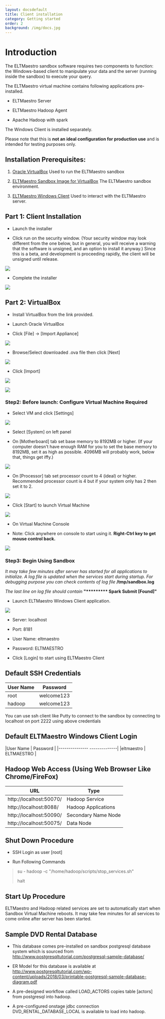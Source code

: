 ```yaml
---
layout: docsdefault
title: Client installation
category: Getting started
order: 2
background: /img/docs.jpg
---
```

# Introduction
The ELTMaestro sandbox software requires two components to function: the Windows-based client to manipulate your data and the server (running inside the sandbox) to execute your query.

The ELTMaestro virtual machine contains following applications
pre-installed.

-   ELTMaestro Server

-   ELTMaestro Hadoop Agent

-   Apache Hadoop with spark

The Windows Client is installed separately.

Please note that this is **not an ideal configuration for production
use** and is intended for testing purposes only.

## Installation Prerequisites:
1. [Oracle VirtualBox](https://www.virtualbox.org/) Used to run the ELTMaestro sandbox

2. [ELTMaestro Sandbox Image for VirtualBox](/try-a-sandbox/) The ELTMaestro sandbox environment.

3. [ELTMaestro Windows Client](/try-a-sandbox/) Used to interact with the ELTMaestro server.





## Part 1: Client Installation

- Launch the installer

- Click run on the security window. (Your security window may look different from the one below, but in general, you will receive a warning that the software is unsigned, and an option to install it anyway.)  Since this is a beta, and development is proceeding rapidly, the client will be unsigned until release.  

![](/docs/sparkinstall_media/imagea.png)


 - Complete the installer

![](/docs/sparkinstall_media/imageb.png)



## Part 2: VirtualBox

- Install VirtualBox from the link provided.


-   Launch Oracle VirtualBox

<!-- -->

-   Click \[File\] -\> \[Import Appliance\]

![](/docs/sparkinstall_media/image1.png)
-   Browse/Select downloaded .ova file then click \[Next\]

![](/docs/sparkinstall_media/image2.png)

-   Click \[Import\]

![](/docs/sparkinstall_media/image3.png)

![](/docs/sparkinstall_media/image4.png)

### Step2: Before launch: Configure Virtual Machine **Required**
-   Select VM and click \[Settings\]

![](/docs/sparkinstall_media/image5.png)

-   Select \[System\] on left panel

-   On \[Motherboard\] tab set base memory to 8192MB or higher.  (If your computer doesn't have enough RAM for you to set the base memory to 8192MB, set it as high as possible.  4096MB will probably work, below that, things get iffy.)

![](/docs/sparkinstall_media/image6.png)

-   On \[Processor\] tab set processor count to 4 (ideal) or higher.
    Recommended processor count is 4 but if your system only has 2 then
    set it to 2.

![](/docs/sparkinstall_media/image7.png)


-   Click \[Start\] to launch Virtual Machine

![](/docs/sparkinstall_media/image9.png)

-   On Virtual Machine Console

-   Note: Click anywhere on console to start using it. **Right-Ctrl key
    to get mouse control back.**

![](/docs/sparkinstall_media/virtual-machine-console.jpg)


### Step3: Begin Using Sandbox


*It may take few minutes after server has started for all applications
to initialize. A log file is updated when the services start during
startup. For debugging purpose you can check contents of log file*
**/tmp/sandbox.log**

*The last line on log file should contain* **\"\*\*\*\*\*\*\*\*\* Spark
Submit \[Found\]\"**

-   Launch ELTMaestro Windows Client application.

![](/docs/sparkinstall_media/sandbox-login.jpg)

-   Server: localhost

-   Port: 8181

-   User Name: eltmaestro

-   Password: ELTMAESTRO

-   Click \[Login\] to start using ELTMaestro Client

Default SSH Credentials
-----------------------

|User Name  | Password  |
|--------------- |--------------|
|root            | welcome123   |
|hadoop          | welcome123   | 

You can use ssh client like Putty to connect to the sandbox by connecting to localhost on port 2222
using above credentials

Default ELTMaestro Windows Client Login
---------------------------------------

  |User Name  |  Password  |
  |--------------- --------------|
  |eltmaestro    |  ELTMAESTRO   |

Hadoop Web Access (Using Web Browser Like Chrome/FireFox)
---------------------------------------------------------

  |URL                          |   Type         |
  |----------------------------------|--------------------|
  |http://localhost:50070/ |  Hadoop Service    |
  |http://localhost:8088/  |  Hadoop Applications|
  |http://localhost:50090/ |  Secondary Name Node|
  |http://localhost:50075/ |  Data Node          |

Shut Down Procedure
-------------------

-   SSH Login as user \[root\]

-   Run Following Commands

> su - hadoop -c \"/home/hadoop/scripts/stop\_services.sh\"
>
> halt

Start Up Procedure
------------------

ELTMaestro and Hadoop related services are set to automatically start
when Sandbox Virtual Machine reboots. It may take few minutes for all
services to come online after server has been started.

Sample DVD Rental Database
--------------------------

-   This database comes pre-installed on sandbox postgresql database
    system which is sourced from
    <http://www.postgresqltutorial.com/postgresql-sample-database/>

-   ER Model for this database is available at
    <http://www.postgresqltutorial.com/wp-content/uploads/2018/03/printable-postgresql-sample-database-diagram.pdf>

-   A pre-designed workflow called LOAD\_ACTORS copies table \[actors\]
    from postgresql into hadoop.

-   A pre-configured onstage jdbc connection
    DVD\_RENTAL\_DATABASE\_LOCAL is available to load into hadoop.
